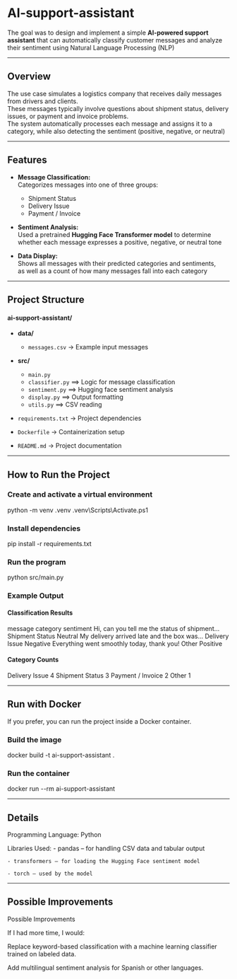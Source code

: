 # AI-support-assistant

The goal was to design and implement a simple **AI-powered support assistant** that can automatically classify customer messages and analyze their sentiment using Natural Language Processing (NLP)

---
## Overview ##

The use case simulates a logistics company that receives daily messages from drivers and clients.  
These messages typically involve questions about shipment status, delivery issues, or payment and invoice problems.  
The system automatically processes each message and assigns it to a category, while also detecting the sentiment (positive, negative, or neutral)

---
## Features ##

- **Message Classification:**  
  Categorizes messages into one of three groups:
  - Shipment Status
  - Delivery Issue
  - Payment / Invoice

- **Sentiment Analysis:**  
  Used a pretrained **Hugging Face Transformer model**   to determine whether each message expresses a positive, negative, or neutral tone

- **Data Display:**  
  Shows all messages with their predicted categories and sentiments,  
  as well as a count of how many messages fall into each category

---
## Project Structure ##

#### ai-support-assistant/ ####
- **data/**
  - `messages.csv` → Example input messages

- **src/**
  - `main.py` 
  - `classifier.py` ==> Logic for message classification  
  - `sentiment.py` ==> Hugging face sentiment analysis  
  - `display.py` ==> Output formatting  
  - `utils.py` ==> CSV reading 

- `requirements.txt` → Project dependencies  
- `Dockerfile` → Containerization setup  
- `README.md` → Project documentation

---
## How to Run the Project

### Create and activate a virtual environment ###

python -m venv .venv
.venv\Scripts\Activate.ps1


### Install dependencies ###

pip install -r requirements.txt


### Run the program ###

python src/main.py


### Example Output ###

#### Classification Results ####
message                                         category           sentiment
Hi, can you tell me the status of shipment...  Shipment Status     Neutral
My delivery arrived late and the box was...    Delivery Issue      Negative
Everything went smoothly today, thank you!     Other               Positive

#### Category Counts ####
Delivery Issue       4
Shipment Status      3
Payment / Invoice    2
Other                1

---
## Run with Docker ##
If you prefer, you can run the project inside a Docker container.

### Build the image ###
docker build -t ai-support-assistant .

### Run the container ###
docker run --rm ai-support-assistant

---
## Details ##

Programming Language: 
Python

Libraries Used:
    - pandas – for handling CSV data and tabular output

    - transformers – for loading the Hugging Face sentiment model
    
    - torch – used by the model

--- 
## Possible Improvements ##
Possible Improvements

If I had more time, I would:

Replace keyword-based classification with a machine learning classifier trained on labeled data.

Add multilingual sentiment analysis for Spanish or other languages.
